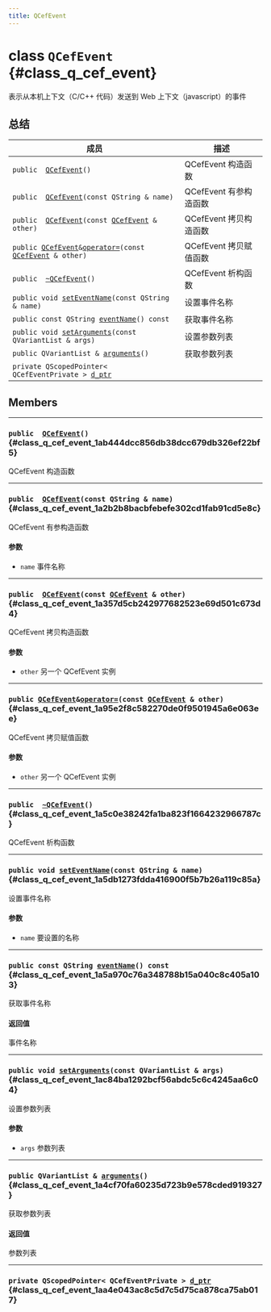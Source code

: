 ```yaml
---
title: QCefEvent
---
```


# class `QCefEvent` {#class_q_cef_event}

表示从本机上下文（C/C++ 代码）发送到 Web 上下文（javascript）的事件

## 总结

 成员                                                         | 描述                   
 ------------------------------------------------------------ | ---------------------- 
 `public  `[`QCefEvent`](#class_q_cef_event_1ab444dcc856db38dcc679db326ef22bf5)`()` | QCefEvent 构造函数     
 `public  `[`QCefEvent`](#class_q_cef_event_1a2b2b8bacbfebefe302cd1fab91cd5e8c)`(const QString & name)` | QCefEvent 有参构造函数 
 `public  `[`QCefEvent`](#class_q_cef_event_1a357d5cb242977682523e69d501c673d4)`(const `[`QCefEvent`](#class_q_cef_event)` & other)` | QCefEvent 拷贝构造函数 
 `public `[`QCefEvent`](#class_q_cef_event)` & `[`operator=`](#class_q_cef_event_1a95e2f8c582270de0f9501945a6e063ee)`(const `[`QCefEvent`](#class_q_cef_event)` & other)` | QCefEvent 拷贝赋值函数 
 `public  `[`~QCefEvent`](#class_q_cef_event_1a5c0e38242fa1ba823f1664232966787c)`()` | QCefEvent 析构函数     
 `public void `[`setEventName`](#class_q_cef_event_1a5db1273fdda416900f5b7b26a119c85a)`(const QString & name)` | 设置事件名称           
 `public const QString `[`eventName`](#class_q_cef_event_1a5a970c76a348788b15a040c8c405a103)`() const` | 获取事件名称           
 `public void `[`setArguments`](#class_q_cef_event_1ac84ba1292bcf56abdc5c6c4245aa6c04)`(const QVariantList & args)` | 设置参数列表           
 `public QVariantList & `[`arguments`](#class_q_cef_event_1a4cf70fa60235d723b9e578cded919327)`()` | 获取参数列表           
 `private QScopedPointer< QCefEventPrivate > `[`d_ptr`](#class_q_cef_event_1aa4e043ac8c5d7c5d75ca878ca75ab017) |

## Members

---
### `public  `[`QCefEvent`](#class_q_cef_event_1ab444dcc856db38dcc679db326ef22bf5)`()` {#class_q_cef_event_1ab444dcc856db38dcc679db326ef22bf5}

QCefEvent 构造函数

---
### `public  `[`QCefEvent`](#class_q_cef_event_1a2b2b8bacbfebefe302cd1fab91cd5e8c)`(const QString & name)` {#class_q_cef_event_1a2b2b8bacbfebefe302cd1fab91cd5e8c}

QCefEvent 有参构造函数

#### 参数
* `name` 事件名称

---
### `public  `[`QCefEvent`](#class_q_cef_event_1a357d5cb242977682523e69d501c673d4)`(const `[`QCefEvent`](#class_q_cef_event)` & other)` {#class_q_cef_event_1a357d5cb242977682523e69d501c673d4}

QCefEvent 拷贝构造函数

#### 参数
* `other` 另一个 QCefEvent 实例

---
### `public `[`QCefEvent`](#class_q_cef_event)` & `[`operator=`](#class_q_cef_event_1a95e2f8c582270de0f9501945a6e063ee)`(const `[`QCefEvent`](#class_q_cef_event)` & other)` {#class_q_cef_event_1a95e2f8c582270de0f9501945a6e063ee}

QCefEvent 拷贝赋值函数

#### 参数
* `other` 另一个 QCefEvent 实例

---
### `public  `[`~QCefEvent`](#class_q_cef_event_1a5c0e38242fa1ba823f1664232966787c)`()` {#class_q_cef_event_1a5c0e38242fa1ba823f1664232966787c}

QCefEvent 析构函数

---
### `public void `[`setEventName`](#class_q_cef_event_1a5db1273fdda416900f5b7b26a119c85a)`(const QString & name)` {#class_q_cef_event_1a5db1273fdda416900f5b7b26a119c85a}

设置事件名称

#### 参数
* `name` 要设置的名称

---
### `public const QString `[`eventName`](#class_q_cef_event_1a5a970c76a348788b15a040c8c405a103)`() const` {#class_q_cef_event_1a5a970c76a348788b15a040c8c405a103}

获取事件名称

#### 返回值
事件名称

---
### `public void `[`setArguments`](#class_q_cef_event_1ac84ba1292bcf56abdc5c6c4245aa6c04)`(const QVariantList & args)` {#class_q_cef_event_1ac84ba1292bcf56abdc5c6c4245aa6c04}

设置参数列表

#### 参数
* `args` 参数列表

---
### `public QVariantList & `[`arguments`](#class_q_cef_event_1a4cf70fa60235d723b9e578cded919327)`()` {#class_q_cef_event_1a4cf70fa60235d723b9e578cded919327}

获取参数列表

#### 返回值
参数列表

---
### `private QScopedPointer< QCefEventPrivate > `[`d_ptr`](#class_q_cef_event_1aa4e043ac8c5d7c5d75ca878ca75ab017) {#class_q_cef_event_1aa4e043ac8c5d7c5d75ca878ca75ab017}

